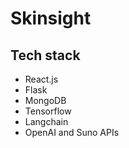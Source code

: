 # Skinsight

## Tech stack
- React.js
- Flask
- MongoDB
- Tensorflow
- Langchain
- OpenAI and Suno APIs
